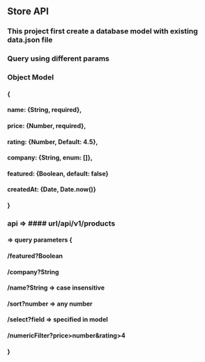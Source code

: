 
## Store API

### This project first create a database model with existing data.json file
### Query using different params

### Object Model 
#### {
  #### name: {String, required},
  #### price: {Number, required},
  #### rating: {Number, Default: 4.5},
  #### company: {String, enum: []},
  #### featured: {Boolean, default: false}
  #### createdAt: {Date, Date.now()}
#### }

### api => #### url/api/v1/products
####       =>  query parameters {
####                 /featured?Boolean
####                 /company?String 
####                 /name?String => case insensitive
####                 /sort?number => any number
####                 /select?field => specified in model
####                 /numericFilter?price>number&rating>4
####       }
              
        
